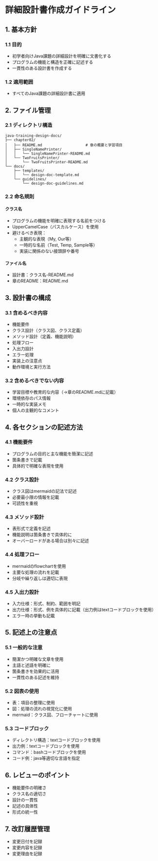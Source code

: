 # 詳細設計書作成ガイドライン

## 1. 基本方針

### 1.1 目的

- 初学者向けJava課題の詳細設計を明確に文書化する
- プログラムの機能と構造を正確に記述する
- 一貫性のある設計書を作成する

### 1.2 適用範囲

- すべてのJava課題の詳細設計書に適用

## 2. ファイル管理

### 2.1 ディレクトリ構造

```text
java-training-design-docs/
├── chapter02/
│   ├── README.md                    # 章の概要と学習項目
│   ├── SingleNamePrinter/          
│   │   └── SingleNamePrinter-README.md
│   └── TwoFruitsPrinter/
│       └── TwoFruitsPrinter-README.md
└── docs/
    ├── templates/
    │   └── design-doc-template.md
    └── guidelines/
        └── design-doc-guidelines.md
```

### 2.2 命名規則

#### クラス名

- プログラムの機能を明確に表現する名前をつける
- UpperCamelCase（パスカルケース）を使用
- 避けるべき表現：
  - 主観的な表現（My, Our等）
  - 一時的な名前（Test, Temp, Sample等）
  - 実装に関係のない接頭辞や番号

#### ファイル名

- 設計書：クラス名-README.md
- 章のREADME：README.md

## 3. 設計書の構成

### 3.1 含めるべき内容

- 機能要件
- クラス設計（クラス図、クラス定義）
- メソッド設計（定義、機能説明）
- 処理フロー
- 入出力設計
- エラー処理
- 実装上の注意点
- 動作環境と実行方法

### 3.2 含めるべきでない内容

- 学習目標や教育的な内容（→章のREADME.mdに記載）
- 環境依存のパス情報
- 一時的な実装メモ
- 個人の主観的なコメント

## 4. 各セクションの記述方法

### 4.1 機能要件

- プログラムの目的と主な機能を簡潔に記述
- 箇条書きで記載
- 具体的で明確な表現を使用

### 4.2 クラス設計

- クラス図はmermaidの記法で記述
- 必要最小限の情報を記載
- 可読性を重視

### 4.3 メソッド設計

- 表形式で定義を記述
- 機能説明は箇条書きで具体的に
- オーバーロードがある場合は別々に記述

### 4.4 処理フロー

- mermaidのflowchartを使用
- 主要な処理の流れを記載
- 分岐や繰り返しは適切に表現

### 4.5 入出力設計

- 入力仕様：形式、制約、範囲を明記
- 出力仕様：形式、例を具体的に記載（出力例はtextコードブロックを使用）
- エラー時の挙動も記載

## 5. 記述上の注意点

### 5.1 一般的な注意

- 簡潔かつ明確な文章を使用
- 主語と述語を明確に
- 箇条書きを効果的に活用
- 一貫性のある記述を維持

### 5.2 図表の使用

- 表：項目の整理に使用
- 図：処理の流れの視覚化に使用
- mermaid：クラス図、フローチャートに使用

### 5.3 コードブロック

- ディレクトリ構造：textコードブロックを使用
- 出力例：textコードブロックを使用
- コマンド：bashコードブロックを使用
- コード例：java等適切な言語を指定

## 6. レビューのポイント

- 機能要件の明確さ
- クラス名の適切さ
- 設計の一貫性
- 記述の具体性
- 形式の統一性

## 7. 改訂履歴管理

- 変更日付を記録
- 変更内容を記録
- 変更理由を記録
